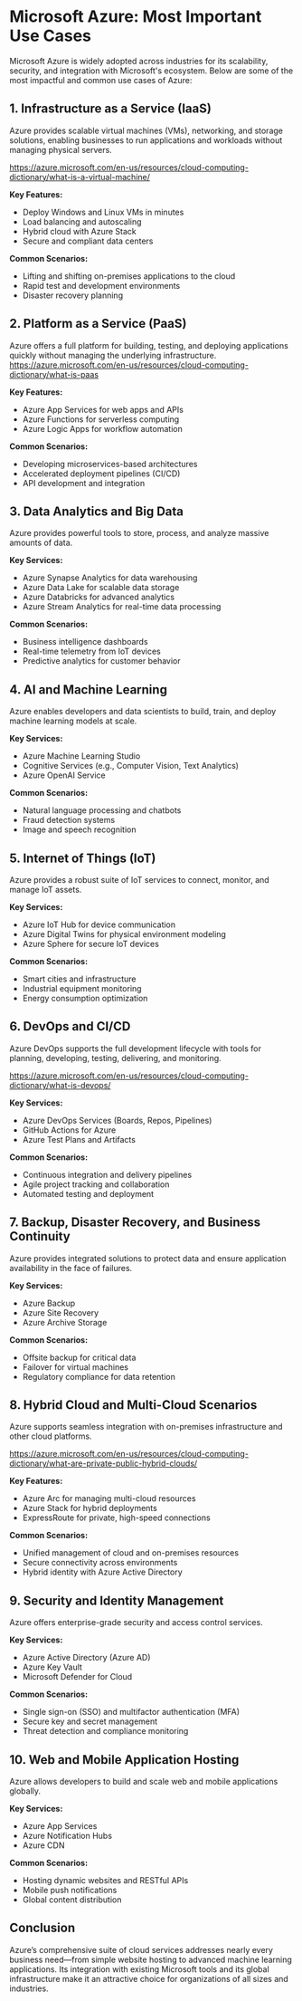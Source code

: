# Microsoft Azure: Most Important Use Cases

Microsoft Azure is widely adopted across industries for its scalability, security, and integration with Microsoft's ecosystem. Below are some of the most impactful and common use cases of Azure:



## 1. **Infrastructure as a Service (IaaS)**

Azure provides scalable virtual machines (VMs), networking, and storage solutions, enabling businesses to run applications and workloads without managing physical servers.

https://azure.microsoft.com/en-us/resources/cloud-computing-dictionary/what-is-a-virtual-machine/

**Key Features:**
- Deploy Windows and Linux VMs in minutes
- Load balancing and autoscaling
- Hybrid cloud with Azure Stack
- Secure and compliant data centers

**Common Scenarios:**
- Lifting and shifting on-premises applications to the cloud
- Rapid test and development environments
- Disaster recovery planning



## 2. **Platform as a Service (PaaS)**

Azure offers a full platform for building, testing, and deploying applications quickly without managing the underlying infrastructure.
https://azure.microsoft.com/en-us/resources/cloud-computing-dictionary/what-is-paas

**Key Features:**
- Azure App Services for web apps and APIs
- Azure Functions for serverless computing
- Azure Logic Apps for workflow automation

**Common Scenarios:**
- Developing microservices-based architectures
- Accelerated deployment pipelines (CI/CD)
- API development and integration



## 3. **Data Analytics and Big Data**

Azure provides powerful tools to store, process, and analyze massive amounts of data.

**Key Services:**
- Azure Synapse Analytics for data warehousing
- Azure Data Lake for scalable data storage
- Azure Databricks for advanced analytics
- Azure Stream Analytics for real-time data processing

**Common Scenarios:**
- Business intelligence dashboards
- Real-time telemetry from IoT devices
- Predictive analytics for customer behavior



## 4. **AI and Machine Learning**

Azure enables developers and data scientists to build, train, and deploy machine learning models at scale.

**Key Services:**
- Azure Machine Learning Studio
- Cognitive Services (e.g., Computer Vision, Text Analytics)
- Azure OpenAI Service

**Common Scenarios:**
- Natural language processing and chatbots
- Fraud detection systems
- Image and speech recognition



## 5. **Internet of Things (IoT)**

Azure provides a robust suite of IoT services to connect, monitor, and manage IoT assets.

**Key Services:**
- Azure IoT Hub for device communication
- Azure Digital Twins for physical environment modeling
- Azure Sphere for secure IoT devices

**Common Scenarios:**
- Smart cities and infrastructure
- Industrial equipment monitoring
- Energy consumption optimization



## 6. **DevOps and CI/CD**

Azure DevOps supports the full development lifecycle with tools for planning, developing, testing, delivering, and monitoring.

https://azure.microsoft.com/en-us/resources/cloud-computing-dictionary/what-is-devops/

**Key Services:**
- Azure DevOps Services (Boards, Repos, Pipelines)
- GitHub Actions for Azure
- Azure Test Plans and Artifacts

**Common Scenarios:**
- Continuous integration and delivery pipelines
- Agile project tracking and collaboration
- Automated testing and deployment



## 7. **Backup, Disaster Recovery, and Business Continuity**

Azure provides integrated solutions to protect data and ensure application availability in the face of failures.

**Key Services:**
- Azure Backup
- Azure Site Recovery
- Azure Archive Storage

**Common Scenarios:**
- Offsite backup for critical data
- Failover for virtual machines
- Regulatory compliance for data retention



## 8. **Hybrid Cloud and Multi-Cloud Scenarios**

Azure supports seamless integration with on-premises infrastructure and other cloud platforms.

https://azure.microsoft.com/en-us/resources/cloud-computing-dictionary/what-are-private-public-hybrid-clouds/

**Key Features:**
- Azure Arc for managing multi-cloud resources
- Azure Stack for hybrid deployments
- ExpressRoute for private, high-speed connections

**Common Scenarios:**
- Unified management of cloud and on-premises resources
- Secure connectivity across environments
- Hybrid identity with Azure Active Directory



## 9. **Security and Identity Management**

Azure offers enterprise-grade security and access control services.

**Key Services:**
- Azure Active Directory (Azure AD)
- Azure Key Vault
- Microsoft Defender for Cloud

**Common Scenarios:**
- Single sign-on (SSO) and multifactor authentication (MFA)
- Secure key and secret management
- Threat detection and compliance monitoring



## 10. **Web and Mobile Application Hosting**

Azure allows developers to build and scale web and mobile applications globally.

**Key Services:**
- Azure App Services
- Azure Notification Hubs
- Azure CDN

**Common Scenarios:**
- Hosting dynamic websites and RESTful APIs
- Mobile push notifications
- Global content distribution



## Conclusion

Azure’s comprehensive suite of cloud services addresses nearly every business need—from simple website hosting to advanced machine learning applications. Its integration with existing Microsoft tools and its global infrastructure make it an attractive choice for organizations of all sizes and industries.

